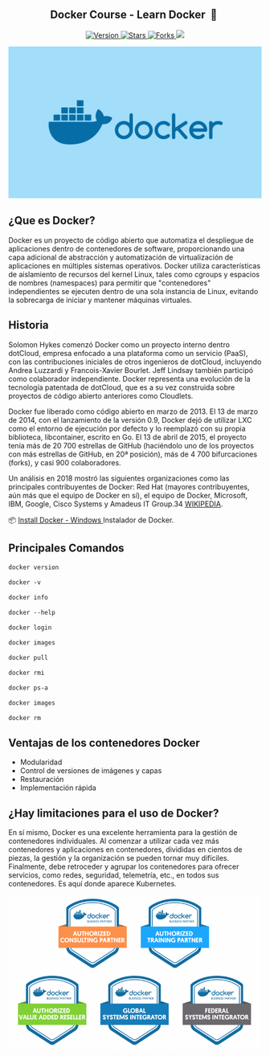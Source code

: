
<h2 align="center">Docker Course - Learn Docker &nbsp;🐋&nbsp;</h2>

<p align="center">
  
  <a href="https://github.com/BrianMarquez3/Docker-Course/tags">
    <img src="https://img.shields.io/github/tag/BrianMarquez3/Python-Course.svg?label=version&style=flat" alt="Version">
  </a>
  <a href="https://github.com/BrianMarquez3/Docker-Course/stargazers">
    <img src="https://img.shields.io/github/stars/BrianMarquez3/Python-Course.svg?style=flat" alt="Stars">
  </a>
  <a href="https://github.com/BrianMarquez3/Docker-Course/network">
    <img src="https://img.shields.io/github/forks/BrianMarquez3/Python-Course.svg?style=flat" alt="Forks">
  </a>
   </a>
   <a href="https://github.com/BrianMarquez3/Docker-Course/network">
    <img src="https://img.shields.io/badge/Plataform-Windows-blue">
  </a>
  
</p>

![python](./images/docker.jpg)

## ¿Que es Docker? 

Docker es un proyecto de código abierto que automatiza el despliegue de aplicaciones dentro de contenedores de software, proporcionando una capa adicional de abstracción y automatización de virtualización de aplicaciones en múltiples sistemas operativos. Docker utiliza características de aislamiento de recursos del kernel Linux, tales como cgroups y espacios de nombres (namespaces) para permitir que "contenedores" independientes se ejecuten dentro de una sola instancia de Linux, evitando la sobrecarga de iniciar y mantener máquinas virtuales.


## Historia 
Solomon Hykes comenzó Docker como un proyecto interno dentro dotCloud, empresa enfocado a una plataforma como un servicio (PaaS), con las contribuciones iniciales de otros ingenieros de dotCloud, incluyendo Andrea Luzzardi y Francois-Xavier Bourlet. Jeff Lindsay también participó como colaborador independiente. Docker representa una evolución de la tecnología patentada de dotCloud, que es a su vez construida sobre proyectos de código abierto anteriores como Cloudlets.

Docker fue liberado como código abierto en marzo de 2013. El 13 de marzo de 2014, con el lanzamiento de la versión 0.9, Docker dejó de utilizar LXC como el entorno de ejecución por defecto y lo reemplazó con su propia biblioteca, libcontainer, escrito en Go. El 13 de abril de 2015, el proyecto tenía más de 20 700 estrellas de GitHub (haciéndolo uno de los proyectos con más estrellas de GitHub, en 20ª posición), más de 4 700 bifurcaciones (forks), y casi 900 colaboradores.

Un análisis en 2018 mostró las siguientes organizaciones como las principales contribuyentes de Docker: Red Hat (mayores contribuyentes, aún más que el equipo de Docker en sí), el equipo de Docker, Microsoft, IBM, Google, Cisco Systems y Amadeus IT Group.34 [WIKIPEDIA](https://es.wikipedia.org/wiki/Docker_(software)).<br>

📦 [Install Docker - Windows ](https://www.docker.com/products/docker-desktop) Instalador de Docker.<br>

## Principales Comandos

```
docker version
```
```
docker -v
```
```
docker info
```
```
docker --help
```
```
docker login
```
```
docker images
```
```
docker pull
```
```
docker rmi
```
```
docker ps-a
```
```
docker images
```
```
docker rm
```

## Ventajas de los contenedores Docker

- Modularidad
- Control de versiones de imágenes y capas
- Restauración
- Implementación rápida


## ¿Hay limitaciones para el uso de Docker?

En sí mismo, Docker es una excelente herramienta para la gestión de contenedores individuales. Al comenzar a utilizar cada vez más contenedores y aplicaciones en contenedores, divididas en cientos de piezas, la gestión y la organización se pueden tornar muy difíciles. Finalmente, debe retroceder y agrupar los contenedores para ofrecer servicios, como redes, seguridad, telemetría, etc., en todos sus contenedores. Es aquí donde aparece Kubernetes.

![python](./images/docker1.png)




